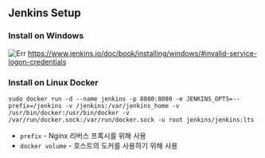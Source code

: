 ## Jenkins Setup
### Install on Windows
![Err](https://www.jenkins.io/doc/book/resources/tutorials/windows-invalid-service-logon-credentials.png)
https://www.jenkins.io/doc/book/installing/windows/#invalid-service-logon-credentials

### Install on Linux Docker
```
sudo docker run -d --name jenkins -p 8080:8080 -e JENKINS_OPTS=--prefix=/jenkins -v /jenkins:/var/jenkins_home -v /usr/bin/docker:/usr/bin/docker -v /var/run/docker.sock:/var/run/docker.sock -u root jenkins/jenkins:lts 
```
* `prefix` - Nginx 리버스 프록시를 위해 사용
* `docker volume` - 호스트의 도커를 사용하기 위해 사용